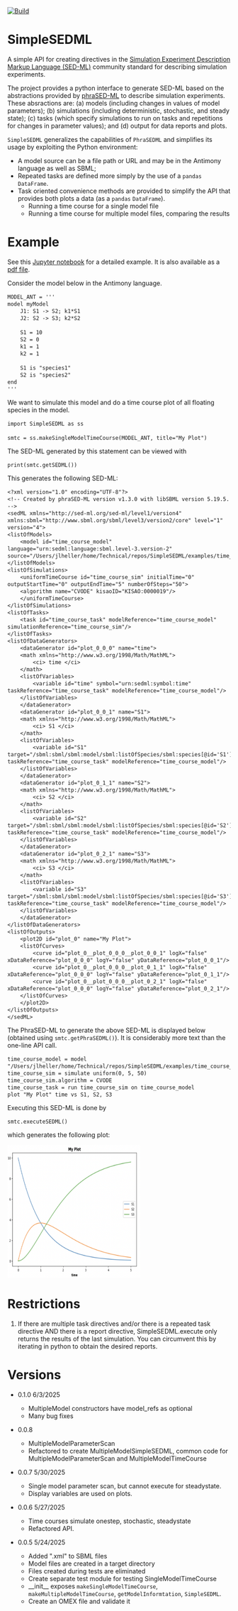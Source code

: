 [![Build](https://github.com/sys-bio/SimpleSEDML/actions/workflows/github-actions.yml/badge.svg)](https://github.com/sys-bio/SimpleSBML/actions/workflows/github-actions.yml)

# SimpleSEDML
A simple API for creating directives in the [Simulation Experiment Description Markup Language (SED-ML)](https://sed-ml.org/) community standard for describing simulation experiments.

The project provides a python interface to generate SED-ML based on the abstractions provided by [phraSED-ML](https://pmc.ncbi.nlm.nih.gov/articles/PMC5313123/pdf/nihms846540.pdf) to describe simulation experiments. These absractions are: (a) models (including changes in values of model parameters);
(b) simulations (including deterministic, stochastic, and steady state);
(c) tasks (which specify simulations to run on tasks and repetitions for changes in parameter values);
and (d) output for data reports and plots.

``SimpleSEDML`` generalizes the capabilities of ``PhraSEDML`` and simplifies its usage by exploiting the Python environment:

* A model source can be a file path or URL and may be in the Antimony language as well as SBML;
* Repeated tasks are defined more simply by the use of a ``pandas`` ``DataFrame``.
* Task oriented convenience methods are provided to simplify the API that provides both plots a data (as a ``pandas`` ``DataFrame``).
    * Running a time course for a single model file
    * Running a time course for multiple model files, comparing the results
  
# Example

See this [Jupyter notebook](https://github.com/sys-bio/SimpleSEDML/blob/main/examples/usage_examples.ipynb) for a detailed example. It is also available as
a [pdf file](https://github.com/sys-bio/SimpleSEDML/blob/main/examples/vingnette.pdf).

Consider the model below in the Antimony language.

    MODEL_ANT = '''
    model myModel
        J1: S1 -> S2; k1*S1
        J2: S2 -> S3; k2*S2
        
        S1 = 10
        S2 = 0
        k1 = 1
        k2 = 1

        S1 is "species1"
        S2 is "species2"
    end
    '''


We want to simulate this model and do a time course plot of all floating species in the model.

    import SimpleSEDML as ss

    smtc = ss.makeSingleModelTimeCourse(MODEL_ANT, title="My Plot")

The SED-ML generated by this statement can be viewed with

    print(smtc.getSEDML())

This generates the following SED-ML:

    <?xml version="1.0" encoding="UTF-8"?>
    <!-- Created by phraSED-ML version v1.3.0 with libSBML version 5.19.5. -->
    <sedML xmlns="http://sed-ml.org/sed-ml/level1/version4" xmlns:sbml="http://www.sbml.org/sbml/level3/version2/core" level="1" version="4">
    <listOfModels>
        <model id="time_course_model" language="urn:sedml:language:sbml.level-3.version-2" source="/Users/jlheller/home/Technical/repos/SimpleSEDML/examples/time_course_model"/>
    </listOfModels>
    <listOfSimulations>
        <uniformTimeCourse id="time_course_sim" initialTime="0" outputStartTime="0" outputEndTime="5" numberOfSteps="50">
        <algorithm name="CVODE" kisaoID="KISAO:0000019"/>
        </uniformTimeCourse>
    </listOfSimulations>
    <listOfTasks>
        <task id="time_course_task" modelReference="time_course_model" simulationReference="time_course_sim"/>
    </listOfTasks>
    <listOfDataGenerators>
        <dataGenerator id="plot_0_0_0" name="time">
        <math xmlns="http://www.w3.org/1998/Math/MathML">
            <ci> time </ci>
        </math>
        <listOfVariables>
            <variable id="time" symbol="urn:sedml:symbol:time" taskReference="time_course_task" modelReference="time_course_model"/>
        </listOfVariables>
        </dataGenerator>
        <dataGenerator id="plot_0_0_1" name="S1">
        <math xmlns="http://www.w3.org/1998/Math/MathML">
            <ci> S1 </ci>
        </math>
        <listOfVariables>
            <variable id="S1" target="/sbml:sbml/sbml:model/sbml:listOfSpecies/sbml:species[@id='S1']" taskReference="time_course_task" modelReference="time_course_model"/>
        </listOfVariables>
        </dataGenerator>
        <dataGenerator id="plot_0_1_1" name="S2">
        <math xmlns="http://www.w3.org/1998/Math/MathML">
            <ci> S2 </ci>
        </math>
        <listOfVariables>
            <variable id="S2" target="/sbml:sbml/sbml:model/sbml:listOfSpecies/sbml:species[@id='S2']" taskReference="time_course_task" modelReference="time_course_model"/>
        </listOfVariables>
        </dataGenerator>
        <dataGenerator id="plot_0_2_1" name="S3">
        <math xmlns="http://www.w3.org/1998/Math/MathML">
            <ci> S3 </ci>
        </math>
        <listOfVariables>
            <variable id="S3" target="/sbml:sbml/sbml:model/sbml:listOfSpecies/sbml:species[@id='S3']" taskReference="time_course_task" modelReference="time_course_model"/>
        </listOfVariables>
        </dataGenerator>
    </listOfDataGenerators>
    <listOfOutputs>
        <plot2D id="plot_0" name="My Plot">
        <listOfCurves>
            <curve id="plot_0__plot_0_0_0__plot_0_0_1" logX="false" xDataReference="plot_0_0_0" logY="false" yDataReference="plot_0_0_1"/>
            <curve id="plot_0__plot_0_0_0__plot_0_1_1" logX="false" xDataReference="plot_0_0_0" logY="false" yDataReference="plot_0_1_1"/>
            <curve id="plot_0__plot_0_0_0__plot_0_2_1" logX="false" xDataReference="plot_0_0_0" logY="false" yDataReference="plot_0_2_1"/>
        </listOfCurves>
        </plot2D>
    </listOfOutputs>
    </sedML>

The PhraSED-ML to generate the above SED-ML is displayed below (obtained using ``smtc.getPhraSEDML()``). It is considerably more text than the one-line API call.

    time_course_model = model "/Users/jlheller/home/Technical/repos/SimpleSEDML/examples/time_course_model" 
    time_course_sim = simulate uniform(0, 5, 50)
    time_course_sim.algorithm = CVODE
    time_course_task = run time_course_sim on time_course_model
    plot "My Plot" time vs S1, S2, S3

Executing this SED-ML is done by

    smtc.executeSEDML()

which generates the following plot:

<img src="examples/simple_sedml_plot.png" style="width:300px;height:300px;">

# Restrictions
1. If there are multiple task directives and/or there is a repeated task directive AND there is a report directive, SimpleSEDML.execute only returns the results of the last simulation. You can circumvent this by iterating in python to obtain the desired reports.

# Versions
* 0.1.0  6/3/2025
    * MultipleModel constructors have model_refs as optional
    * Many bug fixes

* 0.0.8
    * MultipleModelParameterScan
    * Refactored to create MultipleModelSimpleSEDML, common code for
      MultipleModelParameterScan and MultipleModelTimeCourse

* 0.0.7 5/30/2025
    * Single model parameter scan, but cannot execute for steadystate.
    * Display variables are used on plots.

* 0.0.6  5/27/2025
    * Time courses simulate onestep, stochastic, steadystate
    * Refactored API.

* 0.0.5 5/24/2025
    * Added ".xml" to SBML files
    * Model files are created in a target directory
    * Files created during tests are eliminated
    * Create separate test module for testing SingleModelTimeCourse
    * \_\_init\_\_ exposes ``makeSingleModelTimeCourse``, ``makeMultipleModelTimeCourse``, ``getModelInformtation``, ``SimpleSEDML``.
    * Create an OMEX file and validate it
